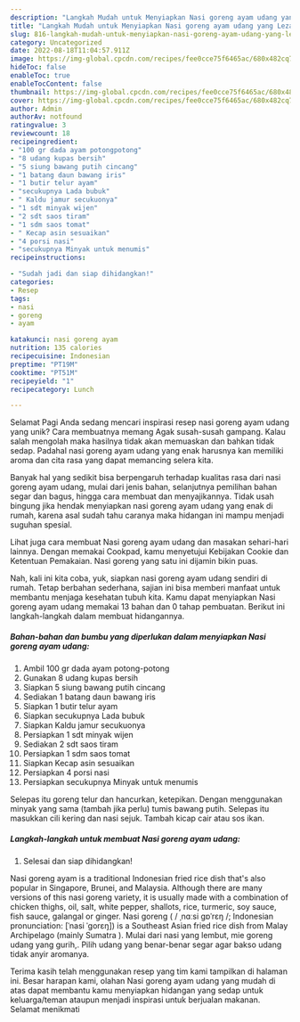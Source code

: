 ```yaml
---
description: "Langkah Mudah untuk Menyiapkan Nasi goreng ayam udang yang Lezat Sekali, Enak"
title: "Langkah Mudah untuk Menyiapkan Nasi goreng ayam udang yang Lezat Sekali, Enak"
slug: 816-langkah-mudah-untuk-menyiapkan-nasi-goreng-ayam-udang-yang-lezat-sekali-enak
category: Uncategorized
date: 2022-08-18T11:04:57.911Z
image: https://img-global.cpcdn.com/recipes/fee0cce75f6465ac/680x482cq70/nasi-goreng-ayam-udang-foto-resep-utama.jpg
hideToc: false
enableToc: true
enableTocContent: false
thumbnail: https://img-global.cpcdn.com/recipes/fee0cce75f6465ac/680x482cq70/nasi-goreng-ayam-udang-foto-resep-utama.jpg
cover: https://img-global.cpcdn.com/recipes/fee0cce75f6465ac/680x482cq70/nasi-goreng-ayam-udang-foto-resep-utama.jpg
author: Admin
authorAv: notfound
ratingvalue: 3
reviewcount: 18
recipeingredient:
- "100 gr dada ayam potongpotong"
- "8 udang kupas bersih"
- "5 siung bawang putih cincang"
- "1 batang daun bawang iris"
- "1 butir telur ayam"
- "secukupnya Lada bubuk"
- " Kaldu jamur secukuonya"
- "1 sdt minyak wijen"
- "2 sdt saos tiram"
- "1 sdm saos tomat"
- " Kecap asin sesuaikan"
- "4 porsi nasi"
- "secukupnya Minyak untuk menumis"
recipeinstructions:

- "Sudah jadi dan siap dihidangkan!"
categories:
- Resep
tags:
- nasi
- goreng
- ayam

katakunci: nasi goreng ayam 
nutrition: 135 calories
recipecuisine: Indonesian
preptime: "PT19M"
cooktime: "PT51M"
recipeyield: "1"
recipecategory: Lunch

---
```



Selamat Pagi Anda sedang mencari inspirasi resep nasi goreng ayam udang yang unik? Cara membuatnya memang Agak susah-susah gampang. Kalau salah mengolah maka hasilnya tidak akan memuaskan dan bahkan tidak sedap. Padahal nasi goreng ayam udang yang enak harusnya kan memiliki aroma dan cita rasa yang dapat memancing selera kita.


Banyak hal yang sedikit bisa berpengaruh terhadap kualitas rasa dari nasi goreng ayam udang, mulai dari jenis bahan, selanjutnya pemilihan bahan segar dan bagus, hingga cara membuat dan menyajikannya. Tidak usah bingung jika hendak menyiapkan nasi goreng ayam udang yang enak di rumah, karena asal sudah tahu caranya maka hidangan ini mampu menjadi suguhan spesial.

Lihat juga cara membuat Nasi goreng ayam udang dan masakan sehari-hari lainnya. Dengan memakai Cookpad, kamu menyetujui Kebijakan Cookie dan Ketentuan Pemakaian. Nasi goreng yang satu ini dijamin bikin puas.


Nah, kali ini kita coba, yuk, siapkan nasi goreng ayam udang sendiri di rumah. Tetap berbahan sederhana, sajian ini bisa memberi manfaat untuk membantu menjaga kesehatan tubuh kita. Kamu dapat menyiapkan Nasi goreng ayam udang memakai 13 bahan dan 0 tahap pembuatan. Berikut ini langkah-langkah dalam membuat hidangannya.

<!--inarticleads1-->

##### Bahan-bahan dan bumbu yang diperlukan dalam menyiapkan Nasi goreng ayam udang:

1. Ambil 100 gr dada ayam potong-potong
1. Gunakan 8 udang kupas bersih
1. Siapkan 5 siung bawang putih cincang
1. Sediakan 1 batang daun bawang iris
1. Siapkan 1 butir telur ayam
1. Siapkan secukupnya Lada bubuk
1. Siapkan  Kaldu jamur secukuonya
1. Persiapkan 1 sdt minyak wijen
1. Sediakan 2 sdt saos tiram
1. Persiapkan 1 sdm saos tomat
1. Siapkan  Kecap asin sesuaikan
1. Persiapkan 4 porsi nasi
1. Persiapkan secukupnya Minyak untuk menumis


Selepas itu goreng telur dan hancurkan, ketepikan. Dengan menggunakan minyak yang sama (tambah jika perlu) tumis bawang putih. Selepas itu masukkan cili kering dan nasi sejuk. Tambah kicap cair atau sos ikan. 

<!--inarticleads2-->

##### Langkah-langkah untuk membuat Nasi goreng ayam udang:


1. Selesai dan siap dihidangkan!

Nasi goreng ayam is a traditional Indonesian fried rice dish that&#39;s also popular in Singapore, Brunei, and Malaysia. Although there are many versions of this nasi goreng variety, it is usually made with a combination of chicken thighs, oil, salt, white pepper, shallots, rice, turmeric, soy sauce, fish sauce, galangal or ginger. Nasi goreng ( / ˌnɑːsi ɡɒˈrɛŋ /; Indonesian pronunciation: [ˈnasi ˈɡorɛŋ]) is a Southeast Asian fried rice dish from Malay Archipelago (mainly Sumatra ). Mulai dari nasi yang lembut, mie goreng udang yang gurih,. Pilih udang yang benar-benar segar agar bakso udang tidak anyir aromanya. 

Terima kasih telah menggunakan resep yang tim kami tampilkan di halaman ini. Besar harapan kami, olahan Nasi goreng ayam udang yang mudah di atas dapat membantu kamu menyiapkan hidangan yang sedap untuk keluarga/teman ataupun menjadi inspirasi untuk berjualan makanan. Selamat menikmati
